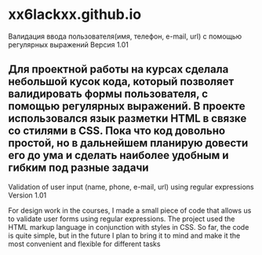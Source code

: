 # xx6lackxx.github.io

Валидация ввода пользователя(имя, телефон, e-mail, url) с помощью регулярных выражений
Версия 1.01

Для проектной работы на курсах сделала небольшой кусок кода, который позволяет валидировать формы пользователя, с помощью регулярных выражений. В проекте использовался язык разметки HTML в связке со стилями в CSS. Пока что код довольно простой, но в дальнейшем планирую довести его до ума и сделать наиболее удобным и гибким под разные задачи
------------------------------------------------------------------------------------------------------------------------------
Validation of user input (name, phone, e-mail, url) using regular expressions
Version 1.01

For design work in the courses, I made a small piece of code that allows us to validate user forms using regular expressions. The project used the HTML markup language in conjunction with styles in CSS. So far, the code is quite simple, but in the future I plan to bring it to mind and make it the most convenient and flexible for different tasks
